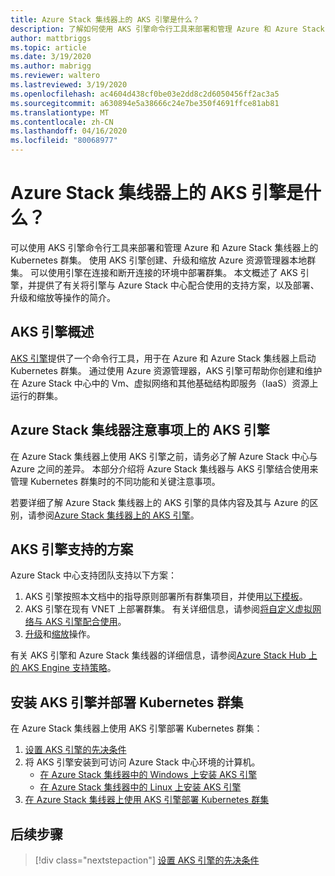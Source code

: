```yaml
---
title: Azure Stack 集线器上的 AKS 引擎是什么？
description: 了解如何使用 AKS 引擎命令行工具来部署和管理 Azure 和 Azure Stack 集线器上的 Kubernetes 群集。
author: mattbriggs
ms.topic: article
ms.date: 3/19/2020
ms.author: mabrigg
ms.reviewer: waltero
ms.lastreviewed: 3/19/2020
ms.openlocfilehash: ac4604d438cf0be03e2dd8c2d6050456ff2ac3a5
ms.sourcegitcommit: a630894e5a38666c24e7be350f4691ffce81ab81
ms.translationtype: MT
ms.contentlocale: zh-CN
ms.lasthandoff: 04/16/2020
ms.locfileid: "80068977"
---
```

# <a name="what-is-the-aks-engine-on-azure-stack-hub"></a>Azure Stack 集线器上的 AKS 引擎是什么？

可以使用 AKS 引擎命令行工具来部署和管理 Azure 和 Azure Stack 集线器上的 Kubernetes 群集。 使用 AKS 引擎创建、升级和缩放 Azure 资源管理器本地群集。 可以使用引擎在连接和断开连接的环境中部署群集。 本文概述了 AKS 引擎，并提供了有关将引擎与 Azure Stack 中心配合使用的支持方案，以及部署、升级和缩放等操作的简介。

## <a name="overview-of-the-aks-engine"></a>AKS 引擎概述

[AKS 引擎](https://github.com/Azure/aks-engine)提供了一个命令行工具，用于在 Azure 和 Azure Stack 集线器上启动 Kubernetes 群集。 通过使用 Azure 资源管理器，AKS 引擎可帮助你创建和维护在 Azure Stack 中心中的 Vm、虚拟网络和其他基础结构即服务（IaaS）资源上运行的群集。

## <a name="aks-engine-on-azure-stack-hub-considerations"></a>Azure Stack 集线器注意事项上的 AKS 引擎

在 Azure Stack 集线器上使用 AKS 引擎之前，请务必了解 Azure Stack 中心与 Azure 之间的差异。 本部分介绍将 Azure Stack 集线器与 AKS 引擎结合使用来管理 Kubernetes 群集时的不同功能和关键注意事项。

若要详细了解 Azure Stack 集线器上的 AKS 引擎的具体内容及其与 Azure 的区别，请参阅[Azure Stack 集线器上的 AKS 引擎](https://github.com/Azure/aks-engine/blob/master/docs/topics/azure-stack.md)。

## <a name="supported-scenarios-with-the-aks-engine"></a>AKS 引擎支持的方案

Azure Stack 中心支持团队支持以下方案：

1.  AKS 引擎按照本文档中的指导原则部署所有群集项目，并使用[以下模板](https://github.com/Azure/aks-engine/tree/master/examples/azure-stack)。
2.  AKS 引擎在现有 VNET 上部署群集。 有关详细信息，请参阅[将自定义虚拟网络与 AKS 引擎配合使用](https://github.com/Azure/aks-engine/blob/master/docs/tutorials/custom-vnet.md)。
3.  [升级](azure-stack-kubernetes-aks-engine-upgrade.md)和[缩放](azure-stack-kubernetes-aks-engine-scale.md)操作。

有关 AKS 引擎和 Azure Stack 集线器的详细信息，请参阅[Azure Stack Hub 上的 AKS Engine 支持策略](azure-stack-kubernetes-aks-engine-support.md)。

## <a name="install-the-aks-engine-and-deploy-a-kubernetes-cluster"></a>安装 AKS 引擎并部署 Kubernetes 群集

在 Azure Stack 集线器上使用 AKS 引擎部署 Kubernetes 群集：

1. [设置 AKS 引擎的先决条件](azure-stack-kubernetes-aks-engine-set-up.md)
2. 将 AKS 引擎安装到可访问 Azure Stack 中心环境的计算机。
     - [在 Azure Stack 集线器中的 Windows 上安装 AKS 引擎](azure-stack-kubernetes-aks-engine-deploy-windows.md)
     - [在 Azure Stack 集线器中的 Linux 上安装 AKS 引擎](azure-stack-kubernetes-aks-engine-deploy-linux.md)
3. [在 Azure Stack 集线器上使用 AKS 引擎部署 Kubernetes 群集](azure-stack-kubernetes-aks-engine-deploy-cluster.md)

## <a name="next-steps"></a>后续步骤

> [!div class="nextstepaction"]
> [设置 AKS 引擎的先决条件](azure-stack-kubernetes-aks-engine-set-up.md)